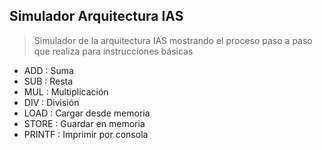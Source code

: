 ## Simulador Arquitectura IAS

> Simulador de la arquitectura IAS mostrando el proceso paso a paso que realiza para instrucciones básicas
- ADD : Suma
- SUB : Resta
- MUL : Multiplicación
- DIV : División
- LOAD : Cargar desde memoria
- STORE : Guardar en memoria
- PRINTF : Imprimir por consola